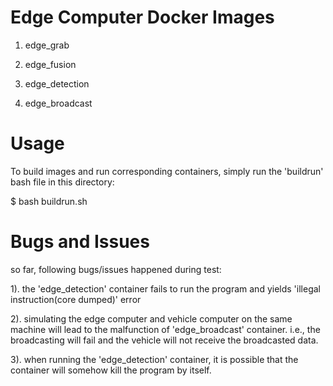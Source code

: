 # Edge Computer Docker Images

1. edge_grab

2. edge_fusion

3. edge_detection

4. edge_broadcast

# Usage
To build images and run corresponding containers,
simply run the 'buildrun' bash file in this directory:

$ bash buildrun.sh

# Bugs and Issues
so far, following bugs/issues happened during test:

1). the 'edge_detection' container fails to run the program 
and yields 'illegal instruction(core dumped)' error

2). simulating the edge computer and vehicle computer on the same
machine will lead to the malfunction of 'edge_broadcast' container.
i.e., the broadcasting will fail and the vehicle will not receive 
the broadcasted data.

3). when running the 'edge_detection' container, it is possible
that the container will somehow kill the program by itself.
